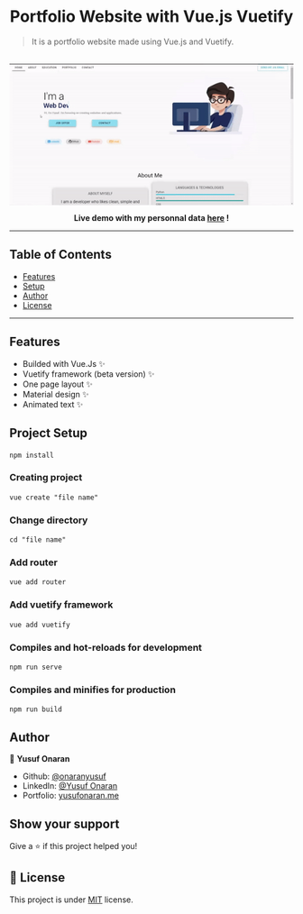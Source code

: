 <h1 align="center">Portfolio Website with Vue.js Vuetify</h1>

> It is a portfolio website made using Vue.js and Vuetify.
<br>
<img align="center" src="doc/websitegif.gif"></img>
<br>
<p align="center"><strong> Live demo with my personnal data <a href="https://yusufonaran.me">here</a> ! </strong></p>

---

## Table of Contents

- [Features](#features)
- [Setup](#project-setup)
- [Author](#author)
- [License](#-license)

---

## Features
- Builded with Vue.Js ✨
- Vuetify framework (beta version) ✨
- One page layout ✨
- Material design ✨
- Animated text ✨

## Project Setup
```
npm install
```
### Creating project
```
vue create "file name"
```
### Change directory
```
cd "file name"
```
### Add router
```
vue add router
```
### Add vuetify framework
```
vue add vuetify
```
### Compiles and hot-reloads for development
```
npm run serve
```
### Compiles and minifies for production
```
npm run build
```

## Author

👤 **Yusuf Onaran**

* Github: [@onaranyusuf](https://github.com/onaranyusuf)
* LinkedIn: [@Yusuf Onaran](https://www.linkedin.com/in/yusufonaran/)
* Portfolio: [yusufonaran.me](https://www.yusufonaran.me)

## Show your support

Give a ⭐️ if this project helped you!

## 📝 License

This project is under [MIT](https://github.com/onaranyusuf/Portfolio-Website-with-Vue.js-Vuetify/blob/main/LICENSE) license.


